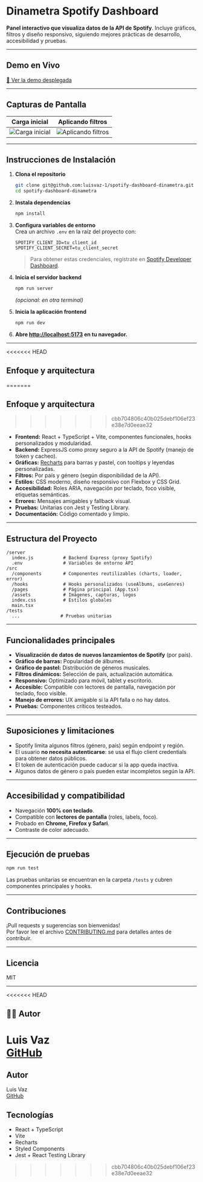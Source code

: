 # Dinametra Spotify Dashboard

**Panel interactivo que visualiza datos de la API de Spotify**. Incluye gráficos, filtros y diseño responsivo, siguiendo mejores prácticas de desarrollo, accesibilidad y pruebas.

---

##  Demo en Vivo

[🔗 Ver la demo desplegada](TU-ENLACE-DEMO-AQUI)

---

##  Capturas de Pantalla

| Carga inicial | Aplicando filtros |
|:-------------:|:----------------:|
| ![Carga inicial](./screenshots/initial-load.png) | ![Aplicando filtros](./screenshots/with-filters.png) |

---

##  Instrucciones de Instalación

1. **Clona el repositorio**  
   ```bash
   git clone git@github.com:luisvaz-1/spotify-dashboard-dinametra.git
   cd spotify-dashboard-dinametra
   ```
2. **Instala dependencias**  
   ```bash
   npm install
   ```
3. **Configura variables de entorno**  
   Crea un archivo `.env` en la raíz del proyecto con:
   ```
   SPOTIFY_CLIENT_ID=tu_client_id
   SPOTIFY_CLIENT_SECRET=tu_client_secret
   ```
   >  Para obtener estas credenciales, regístrate en [Spotify Developer Dashboard](https://developer.spotify.com/dashboard).

4. **Inicia el servidor backend**  
   ```bash
   npm run server
   ```
   *(opcional: en otra terminal)*

5. **Inicia la aplicación frontend**  
   ```bash
   npm run dev
   ```

6. **Abre [http://localhost:5173](http://localhost:5173) en tu navegador.**

---

<<<<<<< HEAD
##  Enfoque y arquitectura
=======
## Enfoque y arquitectura
>>>>>>> cbb704806c40b025debf106ef23e38e7d0eeae32

- **Frontend:** React + TypeScript + Vite, componentes funcionales, hooks personalizados y modularidad.
- **Backend:** ExpressJS como proxy seguro a la API de Spotify (manejo de token y cacheo).
- **Gráficas:** [Recharts](https://recharts.org/) para barras y pastel, con tooltips y leyendas personalizadas.
- **Filtros:** Por país y género (según disponibilidad de la API).
- **Estilos:** CSS moderno, diseño responsivo con Flexbox y CSS Grid.
- **Accesibilidad:** Roles ARIA, navegación por teclado, foco visible, etiquetas semánticas.
- **Errores:** Mensajes amigables y fallback visual.
- **Pruebas:** Unitarias con Jest y Testing Library.
- **Documentación:** Código comentado y limpio.

---

##  Estructura del Proyecto

```
/server
  index.js           # Backend Express (proxy Spotify)
  .env               # Variables de entorno API
/src
  /components        # Componentes reutilizables (charts, loader, error)
  /hooks             # Hooks personalizados (useAlbums, useGenres)
  /pages             # Página principal (App.tsx)
  /assets            # Imágenes, capturas, logos
  index.css          # Estilos globales
  main.tsx
/tests
  ...               # Pruebas unitarias
```

---

##  Funcionalidades principales

- **Visualización de datos de nuevos lanzamientos de Spotify** (por país).
- **Gráfico de barras:** Popularidad de álbumes.
- **Gráfico de pastel:** Distribución de géneros musicales.
- **Filtros dinámicos:** Selección de país, actualización automática.
- **Responsivo:** Optimizado para móvil, tablet y escritorio.
- **Accesible:** Compatible con lectores de pantalla, navegación por teclado, foco visible.
- **Manejo de errores:** UX amigable si la API falla o no hay datos.
- **Pruebas:** Componentes críticos testeados.

---

##  Suposiciones y limitaciones

- Spotify limita algunos filtros (género, país) según endpoint y región.
- El usuario **no necesita autenticarse**: se usa el flujo client credentials para obtener datos públicos.
- El token de autenticación puede caducar si la app queda inactiva.
- Algunos datos de género o país pueden estar incompletos según la API.

---

##  Accesibilidad y compatibilidad

- Navegación **100% con teclado**.
- Compatible con **lectores de pantalla** (roles, labels, foco).
- Probado en **Chrome, Firefox y Safari**.
- Contraste de color adecuado.

---

##  Ejecución de pruebas

```bash
npm run test
```
Las pruebas unitarias se encuentran en la carpeta `/tests` y cubren componentes principales y hooks.

---

##  Contribuciones

¡Pull requests y sugerencias son bienvenidas!  
Por favor lee el archivo [CONTRIBUTING.md](./CONTRIBUTING.md) para detalles antes de contribuir.

---

##  Licencia

MIT

---

<<<<<<< HEAD
## 👨‍💻 Autor

Luis Vaz  
[GitHub](https://github.com/luisvaz-1)
=======
##  Autor

Luis Vaz  
[GitHub](https://github.com/luisvaz-1)
## Tecnologías

- React + TypeScript
- Vite
- Recharts
- Styled Components
- Jest + React Testing Library
>>>>>>> cbb704806c40b025debf106ef23e38e7d0eeae32
